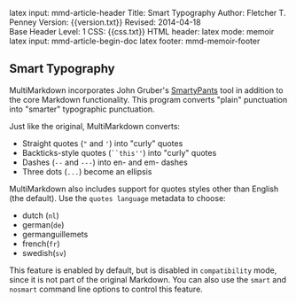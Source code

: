 latex input:	mmd-article-header
Title:	Smart Typography
Author:	Fletcher T. Penney
Version:	{{version.txt}}
Revised:	2014-04-18  
Base Header Level:	1
CSS:	{{css.txt}}
HTML header:	<script type="text/javascript"
	src="http://cdn.mathjax.org/mathjax/latest/MathJax.js?config=TeX-AMS-MML_HTMLorMML">
	</script>
latex mode:	memoir
latex input:	mmd-article-begin-doc
latex footer:	mmd-memoir-footer


## Smart Typography ##

MultiMarkdown incorporates John Gruber's [SmartyPants](http://daringfireball.net/projects/smartypants/) tool in addition to the core Markdown functionality.  This program converts "plain" punctuation into "smarter" typographic punctuation.

Just like the original, MultiMarkdown converts:

* Straight quotes (`"` and `'`) into "curly" quotes 
* Backticks-style quotes (` ``this'' `) into "curly" quotes
* Dashes (`--` and `---`) into en- and em- dashes
* Three dots (`...`) become an ellipsis

MultiMarkdown also includes support for quotes styles other than English (the default).  Use the `quotes language` metadata to choose:

* dutch (`nl`)
* german(`de`)
* germanguillemets
* french(`fr`)
* swedish(`sv`)

This feature is enabled by default, but is disabled in `compatibility` mode, since it is not part of the original Markdown.  You can also use the `smart` and `nosmart` command line options to control this feature.